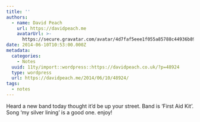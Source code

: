 ```yaml
---
title: ''
authors:
  - name: David Peach
    url: https://davidpeach.me
    avatarUrl: >-
      https://secure.gravatar.com/avatar/4d7faf5eee1f055a85788c44936b8995eaab6dfb004e7854ec747ccb272e91ee?s=96&d=mm&r=g
date: 2014-06-10T10:53:00.000Z
metadata:
  categories:
    - Notes
  uuid: 11ty/import::wordpress::https://davidpeach.co.uk/?p=48924
  type: wordpress
  url: https://davidpeach.me/2014/06/10/48924/
tags:
  - notes
---
```

Heard a new band today thought it’d be up your street. Band is ‘First Aid Kit’. Song ‘my silver lining’ is a good one. enjoy!